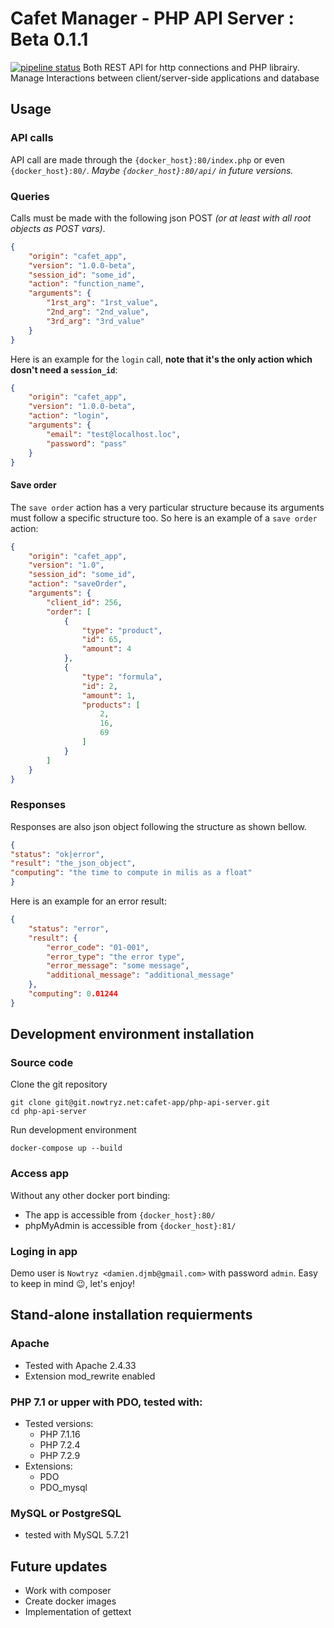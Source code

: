 # Cafet Manager - PHP API Server : Beta 0.1.1
[![pipeline status](https://git.nowtryz.net/cafet-app/php-api-server/badges/add/rest-support/pipeline.svg)](https://git.nowtryz.net/cafet-app/php-api-server/commits/add/rest-support)
Both REST API for http connections and PHP librairy. Manage Interactions between client/server-side applications and database

## Usage

### API calls
API call are made through the `{docker_host}:80/index.php` or even `{docker_host}:80/`. *Maybe `{docker_host}:80/api/` in future versions.*

### Queries
Calls must be made with the following json POST *(or at least with all root objects as POST vars)*.
```json
{
    "origin": "cafet_app",
    "version": "1.0.0-beta",
    "session_id": "some_id",
    "action": "function_name",
    "arguments": {
        "1rst_arg": "1rst_value",
        "2nd_arg": "2nd_value",
        "3rd_arg": "3rd_value"
    }
}
```

Here is an example for the `login` call, **note that it's the only action which dosn't need a `session_id`**:
```json
{
    "origin": "cafet_app",
    "version": "1.0.0-beta",
    "action": "login",
    "arguments": {
        "email": "test@localhost.loc",
        "password": "pass"
    }
}
```

#### Save order
The `save order` action has a very particular structure because its arguments must follow a specific structure too. So here is an example of a `save order` action:
```json
{
    "origin": "cafet_app",
    "version": "1.0",
    "session_id": "some_id",
    "action": "saveOrder",
    "arguments": {
        "client_id": 256,
        "order": [
            {
                "type": "product",
                "id": 65,
                "amount": 4
            },
            {
                "type": "formula",
                "id": 2,
                "amount": 1,
                "products": [
                    2,
                    16,
                    69
                ]
            }
        ]
    }
}
```

### Responses
Responses are also json object following the structure as shown bellow.
```json
{
"status": "ok|error",
"result": "the_json_object",
"computing": "the time to compute in milis as a float"
}
```

Here is an example for an error result:
```json
{
    "status": "error",
    "result": {
        "error_code": "01-001",
        "error_type": "the error type",
        "error_message": "some message",
        "additional_message": "additional_message"
    },
    "computing": 0.01244
}
```

## Development environment installation

### Source code
Clone the git repository
```
git clone git@git.nowtryz.net:cafet-app/php-api-server.git
cd php-api-server
```

Run development environment
```
docker-compose up --build
```

### Access app
Without any other docker port binding:
- The app is accessible from `{docker_host}:80/`
- phpMyAdmin is accessible from `{docker_host}:81/`

### Loging in app
Demo user is `Nowtryz <damien.djmb@gmail.com>` with password `admin`. Easy to keep in mind :wink:, let's enjoy!



## Stand-alone installation requierments

### Apache
- Tested with Apache 2.4.33
- Extension mod_rewrite enabled

### PHP 7.1 or upper with PDO, tested with:
- Tested versions:
    - PHP 7.1.16
    - PHP 7.2.4
    - PHP 7.2.9
- Extensions:
    - PDO
    - PDO_mysql

### MySQL or PostgreSQL
- tested with MySQL 5.7.21



## Future updates

- Work with composer
- Create docker images
- Implementation of gettext